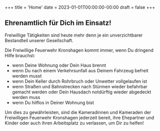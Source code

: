 +++
title = 'Home'
date = 2023-01-01T00:00:00-00:00
draft = false
+++

## Ehrenamtlich für Dich im Einsatz!

Freiwillige Tätigkeiten sind heute mehr denn je ein unverzichtbarer Bestandteil unserer Gesellschaft.

Die Freiwillige Feuerwehr Kronshagen kommt immer, wenn Du dringend Hilfe brauchst:

- wenn Deine Wohnung oder Dein Haus brennt
- wenn Du nach einem Verkehrsunfall aus Deinem Fahrzeug befreit werden musst
- wenn Dein Keller durch Rohrbruch oder Unwetter vollgelaufen ist
- wenn Straßen und Bahnstrecken nach Stürmen wieder befahrbar gemacht werden oder Dein Hausdach notdürftig wieder
  abgedeckt werden muss
- wenn Du hilflos in Deiner Wohnung bist

Um dies zu gewährleisten, sind die Kameradinnen und Kameraden der Freiwilligen Feuerwehr Kronshagen jederzeit bereit,
ihre Ehepartner und Kinder oder auch ihren Arbeitsplatz zu verlassen, um Dir zu helfen!
